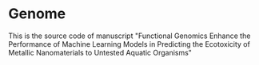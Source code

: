 # Genome
This is the source code of manuscript "Functional Genomics Enhance the Performance of Machine Learning Models in Predicting the Ecotoxicity of Metallic Nanomaterials to Untested Aquatic Organisms"
